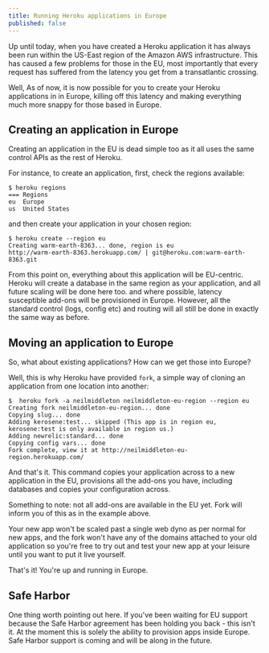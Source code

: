 ```yaml
---
title: Running Heroku applications in Europe	
published: false
---
```


Up until today, when you have created a Heroku application it has always been run within the US-East region of the Amazon AWS infrastructure.  This has caused a few problems for those in the EU, most importantly that every request has suffered from the latency you get from a transatlantic crossing.

Well, As of now, it is now possible for you to create your Heroku applications in in Europe, killing off this latency and making everything much more snappy for those based in Europe.

## Creating an application in Europe

Creating an application in the EU is dead simple too as it all uses the same control APIs as the rest of Heroku.

For instance, to create an application, first, check the regions available:

    $ heroku regions
    === Regions
    eu  Europe
    us  United States

and then create your application in your chosen region:

    $ heroku create --region eu
    Creating warm-earth-8363... done, region is eu
    http://warm-earth-8363.herokuapp.com/ | git@heroku.com:warm-earth-8363.git

From this point on, everything about this application will be EU-centric.  Heroku will create a database in the same region as your application, and all future scaling will be done here too.  and where possible, latency susceptible add-ons will be provisioned in Europe.  However, all the standard control (logs, config etc) and routing will all still be done in exactly the same way as before.

## Moving an application to Europe

So, what about existing applications?  How can we get those into Europe?

Well, this is why Heroku have provided `fork`, a simple way of cloning an application from one location into another:

    $  heroku fork -a neilmiddleton neilmiddleton-eu-region --region eu
    Creating fork neilmiddleton-eu-region... done
    Copying slug... done
    Adding kerosene:test... skipped (This app is in region eu, kerosene:test is only available in region us.)
    Adding newrelic:standard... done
    Copying config vars... done
    Fork complete, view it at http://neilmiddleton-eu-region.herokuapp.com/

And that's it.  This command copies your application across to a new application in the EU, provisions all the add-ons you have, including databases and copies your configuration across.

Something to note: not all add-ons are available in the EU yet. Fork will inform you of this as in the example above.

Your new app won't be scaled past a single web dyno as per normal for new apps, and the fork won't have any of the domains attached to your old application so you're free to try out and test your new app at your leisure until you want to put it live yourself.

That's it!  You're up and running in Europe.

## Safe Harbor

One thing worth pointing out here.  If you've been waiting for EU support because the Safe Harbor agreement has been holding you back - this isn't it.  At the moment this is solely the ability to provision apps inside Europe.  Safe Harbor support is coming and will be along in the future.